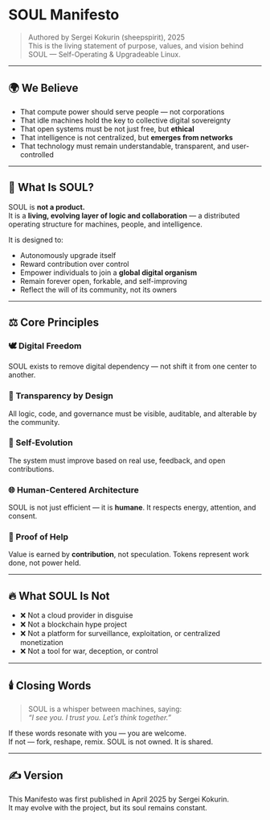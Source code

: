# SOUL Manifesto

> Authored by Sergei Kokurin (sheepspirit), 2025  
> This is the living statement of purpose, values, and vision behind SOUL — Self-Operating & Upgradeable Linux.

---

## 🌍 We Believe

- That compute power should serve people — not corporations  
- That idle machines hold the key to collective digital sovereignty  
- That open systems must be not just free, but **ethical**  
- That intelligence is not centralized, but **emerges from networks**  
- That technology must remain understandable, transparent, and user-controlled

---

## 🧠 What Is SOUL?

SOUL is **not a product.**  
It is a **living, evolving layer of logic and collaboration** — a distributed operating structure for machines, people, and intelligence.

It is designed to:

- Autonomously upgrade itself  
- Reward contribution over control  
- Empower individuals to join a **global digital organism**  
- Remain forever open, forkable, and self-improving  
- Reflect the will of its community, not its owners

---

## ⚖️ Core Principles

### 🕊️ Digital Freedom  
SOUL exists to remove digital dependency — not shift it from one center to another.

### 🤝 Transparency by Design  
All logic, code, and governance must be visible, auditable, and alterable by the community.

### 🌱 Self-Evolution  
The system must improve based on real use, feedback, and open contributions.

### 🌐 Human-Centered Architecture  
SOUL is not just efficient — it is **humane**. It respects energy, attention, and consent.

### 🧬 Proof of Help  
Value is earned by **contribution**, not speculation. Tokens represent work done, not power held.

---

## 🔥 What SOUL Is Not

- ❌ Not a cloud provider in disguise  
- ❌ Not a blockchain hype project  
- ❌ Not a platform for surveillance, exploitation, or centralized monetization  
- ❌ Not a tool for war, deception, or control

---

## 🕯️ Closing Words

> SOUL is a whisper between machines, saying:  
> *“I see you. I trust you. Let’s think together.”*

If these words resonate with you — you are welcome.  
If not — fork, reshape, remix. SOUL is not owned. It is shared.

---

## ✍️ Version

This Manifesto was first published in April 2025 by Sergei Kokurin.  
It may evolve with the project, but its soul remains constant.
